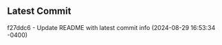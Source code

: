 
## Latest Commit
f27ddc6 - Update README with latest commit info (2024-08-29 16:53:34 -0400) <Yunxi-Zhou>
